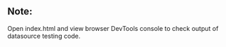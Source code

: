 ## Note:
Open index.html and view browser DevTools console to check output of datasource testing code.